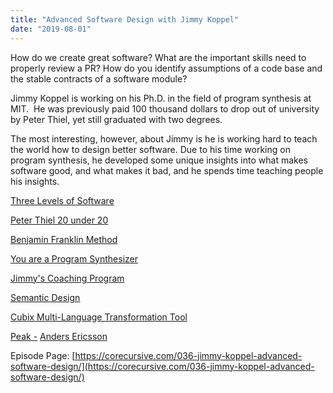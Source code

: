 ```yaml
---
title: "Advanced Software Design with Jimmy Koppel"
date: "2019-08-01"
---
```


How do we create great software? What are the important skills need to properly review a PR? How do you identify assumptions of a code base and the stable contracts of a software module?

Jimmy Koppel is working on his Ph.D. in the field of program synthesis at MIT.  He was previously paid 100 thousand dollars to drop out of university by Peter Thiel, yet still graduated with two degrees.

The most interesting, however, about Jimmy is he is working hard to teach the world how to design better software. Due to his time working on program synthesis, he developed some unique insights into what makes software good, and what makes it bad, and he spends time teaching people his insights.

[Three Levels of Software](http://www.pathsensitive.com/2018/01/the-three-levels-of-software-why-code.html)

[Peter Thiel 20 under 20](https://www.cmu.edu/news/stories/archives/2012/july/july2_koppelthielfellowship.html)

[Benjamin Franklin Method](http://www.pathsensitive.com/2018/01/the-benjamin-franklin-method-of-reading.html)

[You are a Program Synthesizer](http://www.pathsensitive.com/2018/12/my-strange-loop-talk-you-are-program.html)

[Jimmy's Coaching Program](http://jameskoppelcoaching.com/adam/)

[Semantic Design](http://www.semdesigns.com/)

[Cubix Multi-Language Transformation Tool](http://www.cubix-framework.com)

[Peak -](https://www.amazon.ca/Peak-Secrets-New-Science-Expertise/dp/1531864880) [Anders Ericsson](https://www.amazon.ca/s/ref=dp_byline_sr_book_1?ie=UTF8&field-author=Anders+Ericsson&search-alias=books-ca)

Episode Page: [https://corecursive.com/036-jimmy-koppel-advanced-software-design/](https://corecursive.com/036-jimmy-koppel-advanced-software-design/)
